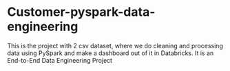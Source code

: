 # Customer-pyspark-data-engineering
This is the project with 2 csv dataset, where we do cleaning and processing data using PySpark and make a dashboard out of it in Databricks. It is an End-to-End Data Engineering Project
